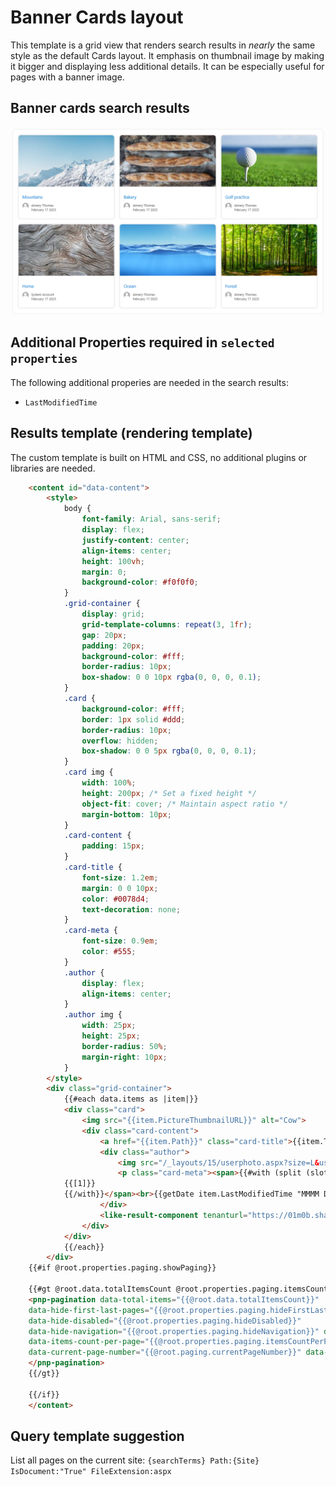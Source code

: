 # Banner Cards layout
This template is a grid view that renders search results in *nearly* the same style as the default Cards layout.
It emphasis on thumbnail image by making it bigger and displaying less additional details.
It can be especially useful for pages with a banner image.

## Banner cards search results
![Banner Cards layout](assets/PnP-Banner-Cards-layout.png)

## Additional Properties required in `selected properties`
The following additional properies are needed in the search results:
* `LastModifiedTime`

## Results template (rendering template)
The custom template is built on HTML and CSS, no additional plugins or libraries are needed.

```html
    <content id="data-content">
        <style>
            body {
                font-family: Arial, sans-serif;
                display: flex;
                justify-content: center;
                align-items: center;
                height: 100vh;
                margin: 0;
                background-color: #f0f0f0;
            }
            .grid-container {
                display: grid;
                grid-template-columns: repeat(3, 1fr);
                gap: 20px;
                padding: 20px;
                background-color: #fff;
                border-radius: 10px;
                box-shadow: 0 0 10px rgba(0, 0, 0, 0.1);
            }
            .card {
                background-color: #fff;
                border: 1px solid #ddd;
                border-radius: 10px;
                overflow: hidden;
                box-shadow: 0 0 5px rgba(0, 0, 0, 0.1);
            }
            .card img {
                width: 100%;
                height: 200px; /* Set a fixed height */
                object-fit: cover; /* Maintain aspect ratio */
                margin-bottom: 10px;
            }
            .card-content {
                padding: 15px;
            }
            .card-title {
                font-size: 1.2em;
                margin: 0 0 10px;
                color: #0078d4;
                text-decoration: none;
            }
            .card-meta {
                font-size: 0.9em;
                color: #555;
            }
            .author {
                display: flex;
                align-items: center;
            }
            .author img {
                width: 25px;
                height: 25px;
                border-radius: 50%;
                margin-right: 10px;
            }
        </style>
        <div class="grid-container">
            {{#each data.items as |item|}}
            <div class="card">
                <img src="{{item.PictureThumbnailURL}}" alt="Cow">
                <div class="card-content">
                    <a href="{{item.Path}}" class="card-title">{{item.Title}}</a>
                    <div class="author">
                        <img src="/_layouts/15/userphoto.aspx?size=L&username={{getUserEmail (slot item @root.slots.Author)}}" alt="Author image">
                        <p class="card-meta"><span>{{#with (split (slot item @root.slots.Author) '|')}}
            {{[1]}}
            {{/with}}</span><br>{{getDate item.LastModifiedTime "MMMM DD YYYY"}}</p>
                    </div>
                    <like-result-component tenanturl="https://01m0b.sharepoint.com" pageurl="{{item.Path}}" pagesourcesite="{{item.SPSiteURL}}" context="{{PageContext}}"></like-result-component>
                </div>
            </div>
            {{/each}}
        </div>
    {{#if @root.properties.paging.showPaging}}

    {{#gt @root.data.totalItemsCount @root.properties.paging.itemsCountPerPage}}
    <pnp-pagination data-total-items="{{@root.data.totalItemsCount}}"
    data-hide-first-last-pages="{{@root.properties.paging.hideFirstLastPages}}"
    data-hide-disabled="{{@root.properties.paging.hideDisabled}}"
    data-hide-navigation="{{@root.properties.paging.hideNavigation}}" data-range="{{@root.properties.paging.pagingRange}}"
    data-items-count-per-page="{{@root.properties.paging.itemsCountPerPage}}"
    data-current-page-number="{{@root.paging.currentPageNumber}}" data-theme-variant="{{JSONstringify @root.theme}}">
    </pnp-pagination>
    {{/gt}}

    {{/if}}
    </content>
```

## Query template suggestion
List all pages on the current site:
```{searchTerms} Path:{Site} IsDocument:"True" FileExtension:aspx```